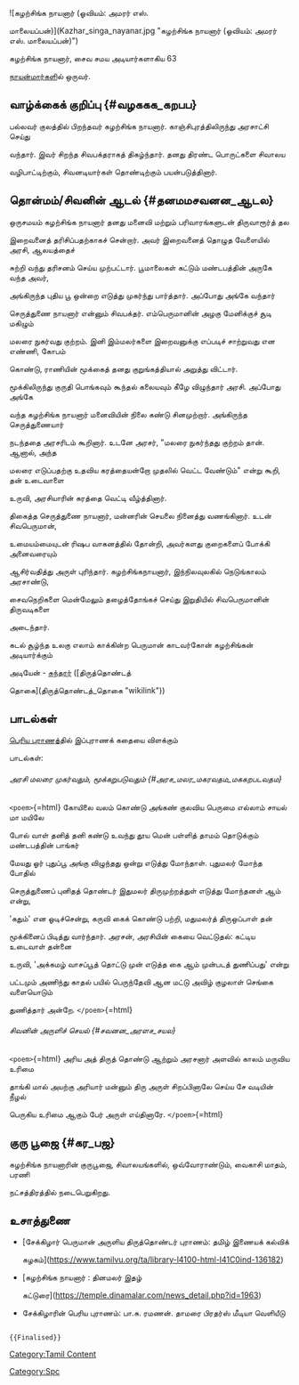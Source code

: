 ![கழற்சிங்க நாயனார் (ஓவியம்: அமரர் எஸ்.
மாலையப்பன்)](Kazhar_singa_nayanar.jpg "கழற்சிங்க நாயனார் (ஓவியம்: அமரர் எஸ். மாலையப்பன்)")
கழற்சிங்க நாயனார், சைவ சமய அடியார்களாகிய 63
[நாயன்மார்கள](நாயன்மார்கள் "wikilink")ில் ஒருவர்.

## வாழ்க்கைக் குறிப்பு {#வழககக_கறபப}

பல்லவர் குலத்தில் பிறந்தவர் கழற்சிங்க நாயனார். காஞ்சிபுரத்திலிருந்து அரசாட்சி செய்து
வந்தார். இவர் சிறந்த சிவபக்தராகத் திகழ்ந்தார். தனது திரண்ட பொருட்களை சிவாலய
வழிபாட்டிற்கும், சிவனடியார்கள் தொண்டிற்கும் பயன்படுத்தினார்.

## தொன்மம்/சிவனின் ஆடல் {#தனமமசவனன_ஆடல}

ஒருசமயம் கழற்சிங்க நாயனார் தனது மனைவி மற்றும் பரிவாரங்களுடன் திருவாரூர்த் தல
இறைவனைத் தரிசிப்பதற்காகச் சென்றார். அவர் இறைவனைத் தொழுத வேளையில் அரசி, ஆலயத்தைச்
சுற்றி வந்து தரிசனம் செய்ய முற்பட்டார். பூமாலைகள் கட்டும் மண்டபத்தின் அருகே வந்த அவர்,
அங்கிருந்த புதிய பூ ஒன்றை எடுத்து முகர்ந்து பார்த்தார். அப்போது அங்கே வந்தார்
செருத்துணை நாயனார் என்னும் சிவபக்தர். எம்பெருமானின் அழகு மேனிக்குச் சூடி மகிழும்
மலரை நுகர்வது குற்றம். இனி இம்மலர்களை இறைவனுக்கு எப்படிச் சாற்றுவது என எண்ணி, கோபம்
கொண்டு, ராணியின் மூக்கைத் தனது குறுங்கத்தியால் அறுத்து விட்டார்.

மூக்கிலிருந்து குருதி பொங்கவும் கூந்தல் கலையவும் கீழே விழுந்தார் அரசி. அப்போது அங்கே
வந்த கழற்சிங்க நாயனார் மனைவியின் நிலை கண்டு சினமுற்றார். அங்கிருந்த செருத்துணையார்
நடந்ததை அரசரிடம் கூறினார். உடனே அரசர், "மலரை நுகர்ந்தது குற்றம் தான். ஆனால், அந்த
மலரை எடுப்பதற்கு உதவிய கரத்தையன்றோ முதலில் வெட்ட வேண்டும்" என்று கூறி, தன் உடைவாளை
உருவி, அரசியாரின் கரத்தை வெட்டி வீழ்த்தினார்.

திகைத்த செருத்துணை நாயனார், மன்னரின் செயலை நினைத்து வணங்கினார். உடன் சிவபெருமான்,
உமையம்மையுடன் ரிஷப வாகனத்தில் தோன்றி, அவர்களது குறைகளைப் போக்கி அனைவரையும்
ஆசிர்வதித்து அருள் புரிந்தார். கழற்சிங்கநாயனார், இந்நிலவுலகில் நெடுங்காலம் அரசாண்டு,
சைவநெறிகளை மென்மேலும் தழைத்தோங்கச் செய்து இறுதியில் சிவபெருமானின் திருவடிகளை
அடைந்தார்.

கடல் சூழ்ந்த உலகு எலாம் காக்கின்ற பெருமான் காடவர்கோன் கழற்சிங்கன் அடியார்க்கும்
அடியேன் - [சுந்தரர](சுந்தரமூர்த்தி_நாயனார் "wikilink")் ([திருத்தொண்டத்
தொகை](திருத்தொண்டத்_தொகை "wikilink"))

## பாடல்கள்

[பெரிய புராணத](பெரிய_புராணம் "wikilink")்தில் இப்புராணக் கதையை விளக்கும்
பாடல்கள்:

###### அரசி மலரை முகர்வதும், மூக்கறுபடுவதும் {#அரச_மலர_மகரவதம_மககறபடவதம}

`<poem>`{=html} கோயிலை வலம் கொண்டு அங்கண் குலவிய பெருமை எல்லாம் சாயல் மா மயிலே
போல் வாள் தனித் தனி கண்டு உவந்து தூய மென் பள்ளித் தாமம் தொடுக்கும் மண்டபத்தின் பாங்கர்
மேயது ஓர் புதுப்பூ அங்கு விழுந்தது ஒன்று எடுத்து மோந்தாள். புதுமலர் மோந்த போதில்
செருத்துணைப் புனிதத் தொண்டர் இதுமலர் திருமுற்றத்துள் எடுத்து மோந்தனள் ஆம் என்று,
\'கதும்\' என ஓடிச்சென்று, கருவி கைக் கொண்டு பற்றி, மதுமலர்த் திருஒப்பாள் தன்
மூக்கினைப் பிடித்து வார்ந்தார். அரசன், அரசியின் கையை வெட்டுதல்: கட்டிய உடைவாள் தன்னை
உருவி, \'அக்கமழ் வாசப்பூத் தொட்டு முன் எடுத்த கை ஆம் முன்படத் துணிப்பது\' என்று
பட்டமும் அணிந்து காதல் பயில் பெருந்தேவி ஆன மட்டு அவிழ் குழலாள் செங்கை வளையொடும்
துணித்தார் அன்றே. `</poem>`{=html}

###### சிவனின் அருளிச் செயல் {#சவனன_அரளச_சயல}

`<poem>`{=html} அரிய அத் திருத் தொண்டு ஆற்றும் அரசனார் அளவில் காலம் மருவிய உரிமை
தாங்கி மால் அயற்கு அரியார் மன்னும் திரு அருள் சிறப்பினாலே செய்ய சே வடியின் நீழல்
பெருகிய உரிமை ஆகும் பேர் அருள் எய்தினாரே. `</poem>`{=html}

## குரு பூஜை {#கர_பஜ}

கழற்சிங்க நாயனாரின் குருபூஜை, சிவாலயங்களில், ஒவ்வோராண்டும், வைகாசி மாதம், பரணி
நட்சத்திரத்தில் நடைபெறுகிறது.

## உசாத்துணை

-   [சேக்கிழார் பெருமான் அருளிய திருத்தொண்டர் புராணம்: தமிழ் இணையக் கல்விக்
    கழகம்](https://www.tamilvu.org/ta/library-l4100-html-l41C0ind-136182)
-   [கழற்சிங்க நாயனார் : தினமலர் இதழ்
    கட்டுரை](https://temple.dinamalar.com/news_detail.php?id=1963)
-   சேக்கிழாரின் பெரிய புராணம்: பா.சு. ரமணன். தாமரை பிரதர்ஸ் மீடியா வெளியீடு

```{=mediawiki}
{{Finalised}}
```
[Category:Tamil Content](Category:Tamil_Content "wikilink")
[Category:Spc](Category:Spc "wikilink")
